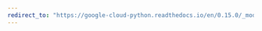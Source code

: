 ```yaml
---
redirect_to: "https://google-cloud-python.readthedocs.io/en/0.15.0/_modules/gcloud/bigquery/dataset.html"
---
```


